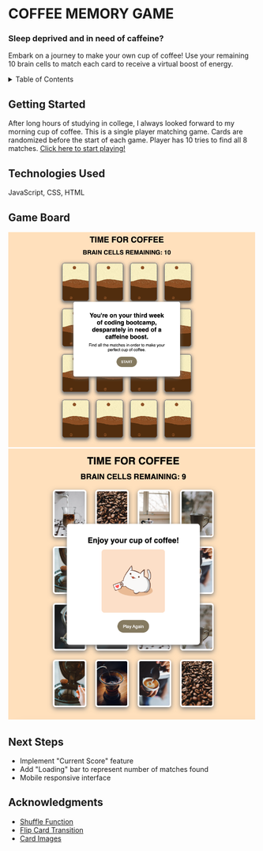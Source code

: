 <h1> COFFEE MEMORY GAME </h1>
<h3>Sleep deprived and in need of caffeine?</h3>
<p>Embark on a journey to make your own cup of coffee! Use your remaining 10 brain cells to match each card to receive a virtual boost of energy.
</p>

<!-- TABLE OF CONTENTS -->
<details>
  <summary>Table of Contents</summary>
  <ol>
    <li>
      <a href="#getting-started">Getting Started</a>
    </li>
    <li>
      <a href="#technologies-used">Technologies Used</a></li>
    </li>
    <li>
      <a href="#game-board">Game Board</a>
    </li>
    <li>
      <a href="#next-steps">Next Steps</a>
    </li>
    <li>
      <a href="#acknowledgments">Acknowledgements</a>
    </li>
  </ol>
</details>

## Getting Started

After long hours of studying in college, I always looked forward to my morning cup of coffee.
This is a single player matching game. Cards are randomized before the start of each game. Player has 10 tries to find all 8 matches.
<a href="https://dangabrielle.github.io/memory-game/">Click here to start playing!</a>

## Technologies Used

JavaScript, CSS, HTML

## Game Board

<img src="./images/readme_images/open page.png" width="500px"> 
<img src="./images/readme_images/winner popup.png" width="500px">

## Next Steps

<ul>
  <li> Implement "Current Score" feature
  <li> Add "Loading" bar to represent number of matches found
  <li> Mobile responsive interface
</ul>

## Acknowledgments

<ul>
  <li> <a href="https://www.webmound.com/shuffle-javascript-array/">Shuffle Function</a>
  <li> <a href="https://www.w3schools.com/cssref/func_cubic-bezier.php">Flip Card Transition</a>
  <li> <a href="https://unsplash.com/">Card Images</a>
</ul>
